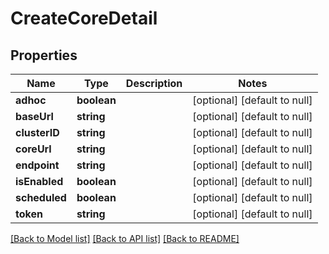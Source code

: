 # CreateCoreDetail

## Properties
Name | Type | Description | Notes
------------ | ------------- | ------------- | -------------
**adhoc** | **boolean** |  | [optional] [default to null]
**baseUrl** | **string** |  | [optional] [default to null]
**clusterID** | **string** |  | [optional] [default to null]
**coreUrl** | **string** |  | [optional] [default to null]
**endpoint** | **string** |  | [optional] [default to null]
**isEnabled** | **boolean** |  | [optional] [default to null]
**scheduled** | **boolean** |  | [optional] [default to null]
**token** | **string** |  | [optional] [default to null]

[[Back to Model list]](../README.md#documentation-for-models) [[Back to API list]](../README.md#documentation-for-api-endpoints) [[Back to README]](../README.md)


